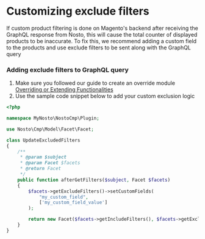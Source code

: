 # Customizing exclude filters

If custom product filtering is done on Magento's backend after receiving the GraphQL response from Nosto, this will cause the total counter of displayed products to be inaccurate.
To fix this, we recommend adding a custom field to the products and use exclude filters to be sent along with the GraphQL query

### Adding exclude filters to GraphQL query

1. Make sure you followed our guide to create an override module [Overriding or Extending Functionalities](addons/cmp/guides/overriding-or-extending-functionalities/README.md)
2. Use the sample code snippet below to add your custom exclusion logic

```php
<?php

namespace MyNosto\NostoCmp\Plugin;

use Nosto\Cmp\Model\Facet\Facet;

class UpdateExcludedFilters
{
    /**
     * @param $subject
     * @param Facet $facets
     * @return Facet
     */
    public function afterGetFilters($subject, Facet $facets)
    {
        $facets->getExcludeFilters()->setCustomFields(
            "my_custom_field",
            ['my_custom_field_value']
        );

        return new Facet($facets->getIncludeFilters(), $facets->getExcludeFilters());
    }
}
```